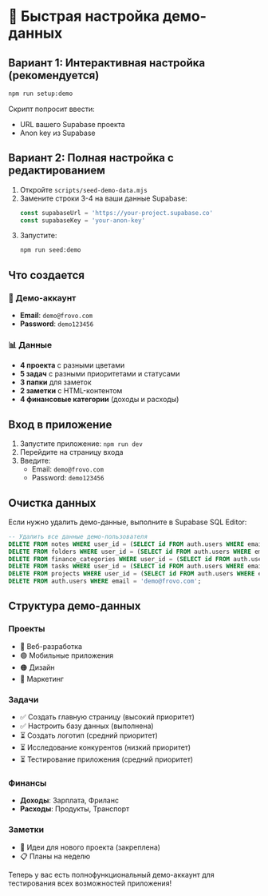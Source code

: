 # 🚀 Быстрая настройка демо-данных

## Вариант 1: Интерактивная настройка (рекомендуется)

```bash
npm run setup:demo
```

Скрипт попросит ввести:
- URL вашего Supabase проекта
- Anon key из Supabase

## Вариант 2: Полная настройка с редактированием

1. Откройте `scripts/seed-demo-data.mjs`
2. Замените строки 3-4 на ваши данные Supabase:
   ```javascript
   const supabaseUrl = 'https://your-project.supabase.co'
   const supabaseKey = 'your-anon-key'
   ```
3. Запустите:
   ```bash
   npm run seed:demo
   ```

## Что создается

### 👤 Демо-аккаунт
- **Email**: `demo@frovo.com`
- **Password**: `demo123456`

### 📊 Данные
- **4 проекта** с разными цветами
- **5 задач** с разными приоритетами и статусами
- **3 папки** для заметок
- **2 заметки** с HTML-контентом
- **4 финансовые категории** (доходы и расходы)

## Вход в приложение

1. Запустите приложение: `npm run dev`
2. Перейдите на страницу входа
3. Введите:
   - Email: `demo@frovo.com`
   - Password: `demo123456`

## Очистка данных

Если нужно удалить демо-данные, выполните в Supabase SQL Editor:

```sql
-- Удалить все данные демо-пользователя
DELETE FROM notes WHERE user_id = (SELECT id FROM auth.users WHERE email = 'demo@frovo.com');
DELETE FROM folders WHERE user_id = (SELECT id FROM auth.users WHERE email = 'demo@frovo.com');
DELETE FROM finance_categories WHERE user_id = (SELECT id FROM auth.users WHERE email = 'demo@frovo.com');
DELETE FROM tasks WHERE user_id = (SELECT id FROM auth.users WHERE email = 'demo@frovo.com');
DELETE FROM projects WHERE user_id = (SELECT id FROM auth.users WHERE email = 'demo@frovo.com');
DELETE FROM auth.users WHERE email = 'demo@frovo.com';
```

## Структура демо-данных

### Проекты
- 🔵 Веб-разработка
- 🟢 Мобильные приложения  
- 🟠 Дизайн
- 🔴 Маркетинг

### Задачи
- ✅ Создать главную страницу (высокий приоритет)
- ✅ Настроить базу данных (выполнена)
- ⏳ Создать логотип (средний приоритет)
- ⏳ Исследование конкурентов (низкий приоритет)
- ⏳ Тестирование приложения (средний приоритет)

### Финансы
- **Доходы**: Зарплата, Фриланс
- **Расходы**: Продукты, Транспорт

### Заметки
- 📌 Идеи для нового проекта (закреплена)
- 📋 Планы на неделю

Теперь у вас есть полнофункциональный демо-аккаунт для тестирования всех возможностей приложения!

